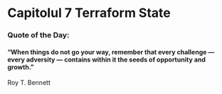 # Capitolul 7 Terraform State

### Quote of the Day:

#### “When things do not go your way, remember that every challenge — every adversity — contains within it the seeds of opportunity and growth.”
 Roy T. Bennett


